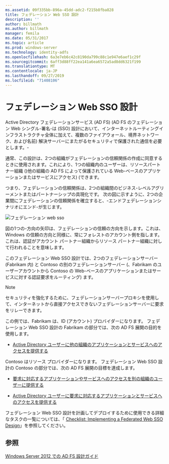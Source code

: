 ```yaml
---
ms.assetid: 09f335bb-896a-45dd-adc2-f215b8fba828
title: フェデレーション Web SSO 設計
description: ''
author: billmath
ms.author: billmath
manager: femila
ms.date: 05/31/2017
ms.topic: article
ms.prod: windows-server
ms.technology: identity-adfs
ms.openlocfilehash: 6a3e7eb6c42c8190da799c88c1e947e6aef1c29f
ms.sourcegitcommit: 6aff3d88ff22ea141a6ea6572a5ad8dd6321f199
ms.translationtype: MT
ms.contentlocale: ja-JP
ms.lasthandoff: 09/27/2019
ms.locfileid: "71408106"
---
```

# <a name="federated-web-sso-design"></a>フェデレーション Web SSO 設計

Active Directory フェデレーションサービス (AD FS) \(AD FS のフェデレーション Web シングル\-署名\-は \(SSO\) 設計において、インターネットルーティングインフラストラクチャ全体に加えて、複数のファイアウォール、境界ネットワーク、および名前\) 解決サーバーにまたがるセキュリティで保護された通信を必要とします。\-  
  
通常、この設計は、2つの組織がフェデレーションの信頼関係の作成に同意するときに使用されます。これにより、1つの組織内のユーザーは、リソースパートナー組織 \(\)他の組織の AD FS によって保護されている Web\-ベースのアプリケーションまたはサービスにアクセス\) \(できます。  
  
つまり、フェデレーションの信頼関係は、2つの組織間のビジネス\-レベルアグリーメントまたはパートナーシップの具現化です。 次の図に示すように、2つの企業間にフェデレーションの信頼関係を確立すると、\-エンドフェデレーションシナリオにエンド\-が生じます。  
  
![フェデレーション web sso](media/adfs2_FederatedWebSSODesign.gif)  
  
図の1つの\-方向の矢印は、フェデレーションの信頼の方向を示します。これは、Windows の信頼の方向と同様に、常にフォレストのアカウント側を指します。 これは、認証がアカウント パートナー組織からリソース パートナー組織に対して行われることを意味します。  
  
このフェデレーション Web SSO 設計では、2つのフェデレーションサーバー (Fabrikam 内) と Contoso の別のフェデレーションサーバー \(、Fabrikam のユーザーアカウントから Contoso の Web\-ベースのアプリケーションまたはサービスに対する認証要求をルーティング\) ます。  
  
> [!NOTE]  
> セキュリティを強化するために、フェデレーションサーバープロキシを使用して、インターネットから直接アクセスできないフェデレーションサーバーに要求をリレーできます。  
  
この例では、Fabrikam は、ID (アカウント) プロバイダーになります。 フェデレーション Web SSO 設計の Fabrikam の部分では、次の AD FS 展開の目的を使用します。  
  
-   [Active Directory ユーザーに他の組織のアプリケーションとサービスへのアクセスを提供する](Provide-Your-Active-Directory-Users-Access-to-the-Applications-and-Services-of-Other-Organizations.md)  
  
Contoso はリソース プロバイダーになります。 フェデレーション Web SSO 設計の Contoso の部分では、次の AD FS 展開の目標を達成します。  
  
-   [要求に対応するアプリケーションやサービスへのアクセスを別の組織のユーザーに提供する](Provide-Users-in-Another-Organization-Access-to-Your-Claims-Aware-Applications-and-Services.md)  
  
-   [Active Directory ユーザーに要求に対応するアプリケーションとサービスへのアクセスを提供する](Provide-Your-Active-Directory-Users-Access-to-Your-Claims-Aware-Applications-and-Services.md)  
  
フェデレーション Web SSO 設計を計画してデプロイするために使用できる詳細なタスクの一覧については、「 [Checklist: Implementing a Federated Web SSO Design](../../ad-fs/deployment/Checklist--Implementing-a-Federated-Web-SSO-Design.md)」を参照してください。  
  
## <a name="see-also"></a>参照
[Windows Server 2012 での AD FS 設計ガイド](AD-FS-Design-Guide-in-Windows-Server-2012.md)
